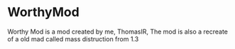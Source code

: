 # WorthyMod
Worthy Mod is a mod created by me, ThomasIR, The mod is also a recreate of a old mad called mass distruction from 1.3
